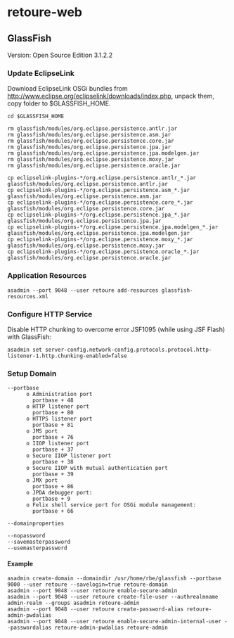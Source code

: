 # retoure-web

## GlassFish

Version: Open Source Edition 3.1.2.2

### Update EclipseLink

Download EclipseLink OSGi bundles from http://www.eclipse.org/eclipselink/downloads/index.php, unpack them, copy folder to $GLASSFISH_HOME.

    cd $GLASSFISH_HOME
    
    rm glassfish/modules/org.eclipse.persistence.antlr.jar
    rm glassfish/modules/org.eclipse.persistence.asm.jar
    rm glassfish/modules/org.eclipse.persistence.core.jar
    rm glassfish/modules/org.eclipse.persistence.jpa.jar
    rm glassfish/modules/org.eclipse.persistence.jpa.modelgen.jar
    rm glassfish/modules/org.eclipse.persistence.moxy.jar
    rm glassfish/modules/org.eclipse.persistence.oracle.jar
    
    cp eclipselink-plugins-*/org.eclipse.persistence.antlr_*.jar glassfish/modules/org.eclipse.persistence.antlr.jar
    cp eclipselink-plugins-*/org.eclipse.persistence.asm_*.jar glassfish/modules/org.eclipse.persistence.asm.jar
    cp eclipselink-plugins-*/org.eclipse.persistence.core_*.jar glassfish/modules/org.eclipse.persistence.core.jar
    cp eclipselink-plugins-*/org.eclipse.persistence.jpa_*.jar glassfish/modules/org.eclipse.persistence.jpa.jar
    cp eclipselink-plugins-*/org.eclipse.persistence.jpa.modelgen_*.jar glassfish/modules/org.eclipse.persistence.jpa.modelgen.jar
    cp eclipselink-plugins-*/org.eclipse.persistence.moxy_*.jar glassfish/modules/org.eclipse.persistence.moxy.jar
    cp eclipselink-plugins-*/org.eclipse.persistence.oracle_*.jar glassfish/modules/org.eclipse.persistence.oracle.jar

### Application Resources

    asadmin --port 9048 --user retoure add-resources glassfish-resources.xml

### Configure HTTP Service

Disable HTTP chunking to overcome error JSF1095 (while using JSF Flash) with GlassFish:

    asadmin set server-config.network-config.protocols.protocol.http-listener-1.http.chunking-enabled=false

### Setup Domain

    --portbase
          o Administration port
            portbase + 48
          o HTTP listener port
            portbase + 80
          o HTTPS listener port
            portbase + 81
          o JMS port
            portbase + 76
          o IIOP listener port
            portbase + 37
          o Secure IIOP listener port
            portbase + 38
          o Secure IIOP with mutual authentication port
            portbase + 39
          o JMX port
            portbase + 86
          o JPDA debugger port:
            portbase + 9
          o Felix shell service port for OSGi module management:
            portbase + 66
    
    --domainproperties
    
    --nopassword
    --savemasterpassword
    --usemasterpassword

#### Example

    asadmin create-domain --domaindir /usr/home/rbe/glassfish --portbase 9000 --user retoure --savelogin=true retoure-domain
    asadmin --port 9048 --user retoure enable-secure-admin
    asadmin --port 9048 --user retoure create-file-user --authrealmname admin-realm --groups asadmin retoure-admin
    asadmin --port 9048 --user retoure create-password-alias retoure-admin-pwdalias
    asadmin --port 9048 --user retoure enable-secure-admin-internal-user --passwordalias retoure-admin-pwdalias retoure-admin
